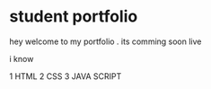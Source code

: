 # student portfolio

hey welcome to my portfolio . its comming soon live 

i know 

1 HTML
2 CSS 
3 JAVA SCRIPT 
